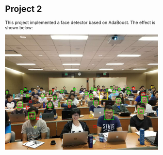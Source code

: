 # Project 2

This project implemented a face detector based on AdaBoost. The effect is shown below:

![demo](https://github.com/YufeiHu/CS276A-Pattern-Recognition-and-Machine-Learning/blob/master/project2/demo.jpg) 
